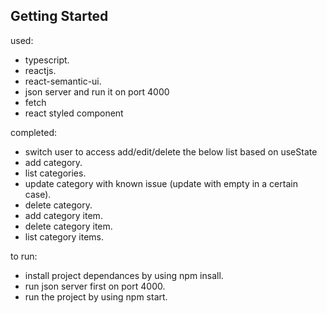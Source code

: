 ## Getting Started


used:

- typescript.
- reactjs.
- react-semantic-ui.
- json server and run it on port 4000
- fetch
- react styled component

completed:

- switch user to access add/edit/delete the below list based on useState
- add category.
- list categories.
- update category with known issue (update with empty in a certain case).
- delete category.
- add category item.
- delete category item.
- list category items.

to run:

- install project dependances by using npm insall.
- run json server first on port 4000.
- run the project by using npm start.
